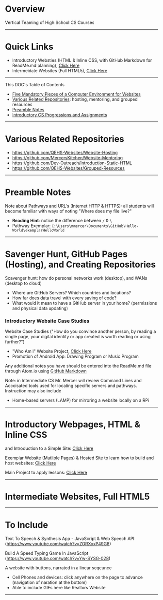 # Overview
Vertical Teaming of High School CS Courses

---

# Quick Links
- Introductory Websties (HTML & Inline CSS, with GitHub Markdown for ReadMe.md planning), <a href="https://github.com/QEHS-Websites/Overview#introductory-webpages-html--inline-css">Click Here</a>
- Intermeidate Websites (Full HTML5), <a href="https://github.com/QEHS-Websites/Overview#intermediate-websites-full-html5">Click Here</a>

---

This DOC's Table of Contents
- <a href="https://github.com/QEHS-Websites/Overview#five-mandatory-pieces-of-a-computer-environment-for-websites">Five Mandatory Pieces of a Computer Environment for Websites</a>
- <a href="https://github.com/QEHS-Websites/Overview#various-related-repositories">Various Related Repositories</a>: hosting, mentoring, and grouped resources
- <a href="https://github.com/QEHS-Websites/Overview#preamble-notes">Preamble Notes</a>
- <a href="https://github.com/QEHS-Websites/Overview#introductory-cs-progressions-and-assignments">Introductory CS Progressions and Assignments</a>

---

# Various Related Repositories
- https://github.com/QEHS-Websites/Website-Hosting
- https://github.com/MercersKitchen/Website-Mentoring
- https://github.com/Dev-Outreach/Introduction-Static-HTML
- https://github.com/QEHS-Websites/Grouped-Resources

---

# Preamble Notes

Note about Pathways and URL's (Internet HTTP & HTTPS): all students will become familiar with ways of noting "Where does my file live?"
- **Reading Hint**: notice the difference between `/` & `\`
- Pathway Exemplar: `C:\Users\mmercer\Documents\GitHub\Hello-World\exemplarHelloWorld`

---

# Savenger Hunt, GitHub Pages (Hosting), and Creating Repositories

Scavenger hunt: how do personal networks work (desktop), and WANs (desktop to cloud)
- Where are GitHub Servers? Which countries and locations?
- How far does data travel with every saving of code?
- What would it mean to have a GitHub server in your home? (permissions and physical data updating)

### Introductory Website Case Studies

Website Case Studies ("How do you convince another person, by reading a single page, your digital identity or app created is worth reading or using further?")
- "Who Am I" Website Project, <a href="https://github.com/QEHS-Websites/Who-Am-I">Click Here</a>
- Promotion of Android App: Drawing Program or Music Program

Any additional notes you have should be entered into the ReadMe.md file through Atom.io using <a href="https://github.com/MercersKitchen/Markdown-ReadMe-Documentation">GitHub Markdown</a>

Note: in Intermediate CS Mr. Mercer will review Command Lines and Accoisated tools used for locating specific servers and pathways. Instruction may also include
- Home-based servers (LAMP) for mirroring a website locally on a RPi

---

# Introductory Webpages, HTML & Inline CSS

and Introduction to a Simple Site: <a href="https://github.com/QEHS-Websites/Introductory-HTML">Click Here</a>

Exemplar Website (Mutliple Pages) & Hosted Site to learn how to build and host websites: <a href="https://github.com/QEHS-Websites/LearningHTML.github.io">Click Here</a>

Main Project to apply lessons: <a href="https://github.com/QEHS-Websites/Who-Am-I">Click Here</a>

---

# Intermediate Websites, Full HTML5 


---

# To Include

Text To Speech & Synthesis App - JavaScript & Web Speech API (https://www.youtube.com/watch?v=ZORXxxP49G8)

Build A Speed Typing Game In JavaScript (https://www.youtube.com/watch?v=Yw-SYSG-028)

A website with buttons, narrated in a linear seqeunce
- Cell Phones and devices: click anywhere on the page to advance (navigation of naration at the bottom)
- Able to include GIFs here like Realtors Website

---
